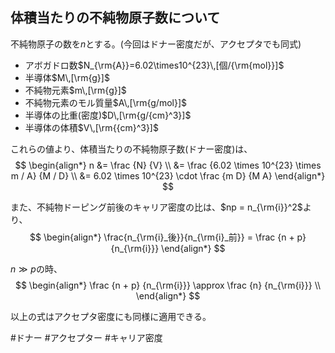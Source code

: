 ## 体積当たりの不純物原子数について
不純物原子の数を$n$とする。(今回はドナー密度だが、アクセプタでも同式)


- アボガドロ数$N_{\rm{A}}=6.02\times10^{23}\,[個/{\rm{mol}}]$
- 半導体$M\,[\rm{g}]$
- 不純物元素$m\,[\rm{g}]$
- 不純物元素のモル質量$A\,[\rm{g/mol}]$
- 半導体の比重(密度)$D\,[\rm{g/{cm}^3}]$
- 半導体の体積$V\,[\rm{{cm}^3}]$


これらの値より、体積当たりの不純物原子数(ドナー密度)は、
$$
\begin{align*}
  n &= \frac {N} {V} \\
  &= \frac {6.02 \times 10^{23} \times m / A} {M / D} \\
  &= 6.02 \times 10^{23} \cdot \frac {m D} {M A}
\end{align*}
$$

また、不純物ドーピング前後のキャリア密度の比は、$np = n_{\rm{i}}^2$より、
$$
\begin{align*}
  \frac{n_{\rm{i}_後}}{n_{\rm{i}_前}} = \frac {n + p} {n_{\rm{i}}}
\end{align*}
$$

$n \gg p$の時、
$$
\begin{align*}
  \frac {n + p} {n_{\rm{i}}} \approx \frac {n} {n_{\rm{i}}} \\
\end{align*}
$$

以上の式はアクセプタ密度にも同様に適用できる。

#ドナー #アクセプター #キャリア密度